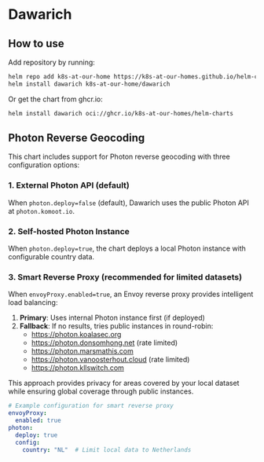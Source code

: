 # Dawarich

## How to use

Add repository by running:

```bash
helm repo add k8s-at-our-home https://k8s-at-our-homes.github.io/helm-charts/
helm install dawarich k8s-at-our-home/dawarich
```

Or get the chart from ghcr.io:

```bash
helm install dawarich oci://ghcr.io/k8s-at-our-homes/helm-charts
```

## Photon Reverse Geocoding

This chart includes support for Photon reverse geocoding with three configuration options:

### 1. External Photon API (default)
When `photon.deploy=false` (default), Dawarich uses the public Photon API at `photon.komoot.io`.

### 2. Self-hosted Photon Instance
When `photon.deploy=true`, the chart deploys a local Photon instance with configurable country data.

### 3. Smart Reverse Proxy (recommended for limited datasets)
When `envoyProxy.enabled=true`, an Envoy reverse proxy provides intelligent load balancing:

1. **Primary**: Uses internal Photon instance first (if deployed)
2. **Fallback**: If no results, tries public instances in round-robin:
   - https://photon.koalasec.org
   - https://photon.donsomhong.net (rate limited)
   - https://photon.marsmathis.com
   - https://photon.vanoosterhout.cloud (rate limited)
   - https://photon.kllswitch.com

This approach provides privacy for areas covered by your local dataset while ensuring global coverage through public instances.

```yaml
# Example configuration for smart reverse proxy
envoyProxy:
  enabled: true
photon:
  deploy: true
  config:
    country: "NL"  # Limit local data to Netherlands
```
